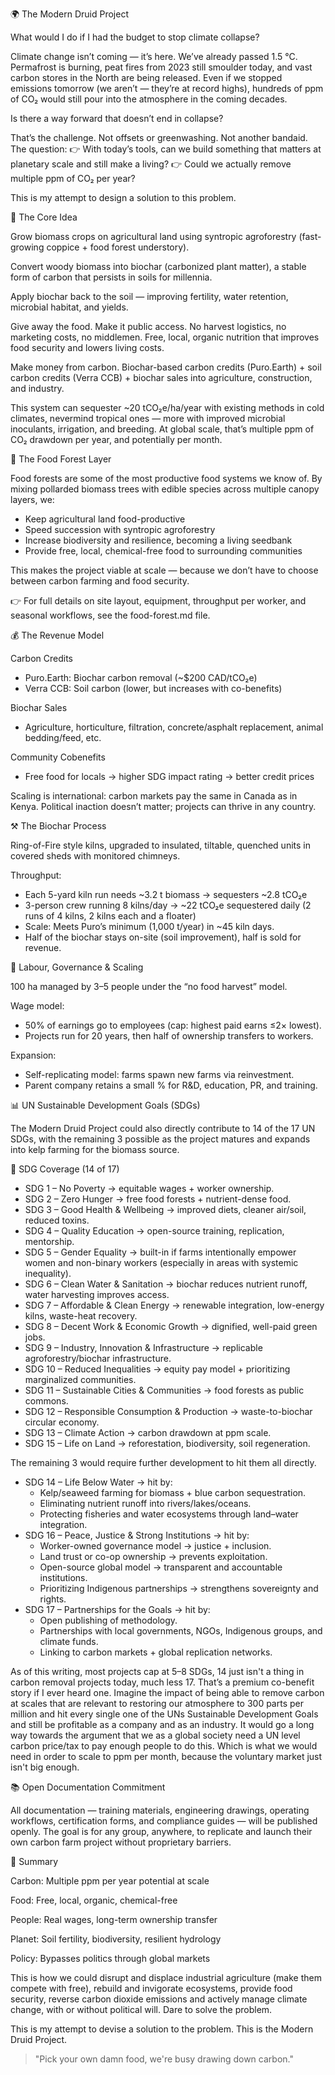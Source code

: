 🌍 The Modern Druid Project

What would I do if I had the budget to stop climate collapse?

Climate change isn’t coming — it’s here. We’ve already passed 1.5 °C. Permafrost is burning, peat fires from 2023 still smoulder today, and vast carbon stores in the North are being released. Even if we stopped emissions tomorrow (we aren’t — they’re at record highs), hundreds of ppm of CO₂ would still pour into the atmosphere in the coming decades.

Is there a way forward that doesn’t end in collapse?

That’s the challenge. Not offsets or greenwashing. Not another bandaid. The question:
👉 With today’s tools, can we build something that matters at planetary scale and still make a living?
👉 Could we actually remove multiple ppm of CO₂ per year?

This is my attempt to design a solution to this problem.

🌱 The Core Idea

Grow biomass crops on agricultural land using syntropic agroforestry (fast-growing coppice + food forest understory).

Convert woody biomass into biochar (carbonized plant matter), a stable form of carbon that persists in soils for millennia.

Apply biochar back to the soil — improving fertility, water retention, microbial habitat, and yields.

Give away the food. Make it public access. No harvest logistics, no marketing costs, no middlemen. Free, local, organic nutrition that improves food security and lowers living costs.

Make money from carbon. Biochar-based carbon credits (Puro.Earth) + soil carbon credits (Verra CCB) + biochar sales into agriculture, construction, and industry.

This system can sequester ~20 tCO₂e/ha/year with existing methods in cold climates, nevermind tropical ones — more with improved microbial inoculants, irrigation, and breeding. At global scale, that’s multiple ppm of CO₂ drawdown per year, and potentially per month.

🍎 The Food Forest Layer

Food forests are some of the most productive food systems we know of. By mixing pollarded biomass trees with edible species across multiple canopy layers, we:
- Keep agricultural land food-productive
- Speed succession with syntropic agroforestry
- Increase biodiversity and resilience, becoming a living seedbank
- Provide free, local, chemical-free food to surrounding communities

This makes the project viable at scale — because we don’t have to choose between carbon farming and food security.

👉 For full details on site layout, equipment, throughput per worker, and seasonal workflows, see the food-forest.md file.

💰 The Revenue Model

Carbon Credits
- Puro.Earth: Biochar carbon removal (~$200 CAD/tCO₂e)
- Verra CCB: Soil carbon (lower, but increases with co-benefits)

Biochar Sales
- Agriculture, horticulture, filtration, concrete/asphalt replacement, animal bedding/feed, etc.

Community Cobenefits
- Free food for locals → higher SDG impact rating → better credit prices

Scaling is international: carbon markets pay the same in Canada as in Kenya. Political inaction doesn’t matter; projects can thrive in any country.

⚒️ The Biochar Process

Ring-of-Fire style kilns, upgraded to insulated, tiltable, quenched units in covered sheds with monitored chimneys.

Throughput:
- Each 5-yard kiln run needs ~3.2 t biomass → sequesters ~2.8 tCO₂e
- 3-person crew running 8 kilns/day → ~22 tCO₂e sequestered daily (2 runs of 4 kilns, 2 kilns each and a floater)
- Scale: Meets Puro’s minimum (1,000 t/year) in ~45 kiln days.
- Half of the biochar stays on-site (soil improvement), half is sold for revenue.

👥 Labour, Governance & Scaling

100 ha managed by 3–5 people under the “no food harvest” model.

Wage model:
- 50% of earnings go to employees (cap: highest paid earns ≤2× lowest).
- Projects run for 20 years, then half of ownership transfers to workers.

Expansion:
- Self-replicating model: farms spawn new farms via reinvestment.
- Parent company retains a small % for R&D, education, PR, and training.

📊 UN Sustainable Development Goals (SDGs)

The Modern Druid Project could also directly contribute to 14 of the 17 UN SDGs, with the remaining 3 possible as the project matures and expands into kelp farming for the biomass source.

🧭 SDG Coverage (14 of 17)
- SDG 1 – No Poverty → equitable wages + worker ownership.
- SDG 2 – Zero Hunger → free food forests + nutrient-dense food.
- SDG 3 – Good Health & Wellbeing → improved diets, cleaner air/soil, reduced toxins.
- SDG 4 – Quality Education → open-source training, replication, mentorship.
- SDG 5 – Gender Equality → built-in if farms intentionally empower women and non-binary workers (especially in areas with systemic inequality).
- SDG 6 – Clean Water & Sanitation → biochar reduces nutrient runoff, water harvesting improves access.
- SDG 7 – Affordable & Clean Energy → renewable integration, low-energy kilns, waste-heat recovery.
- SDG 8 – Decent Work & Economic Growth → dignified, well-paid green jobs.
- SDG 9 – Industry, Innovation & Infrastructure → replicable agroforestry/biochar infrastructure.
- SDG 10 – Reduced Inequalities → equity pay model + prioritizing marginalized communities.
- SDG 11 – Sustainable Cities & Communities → food forests as public commons.
- SDG 12 – Responsible Consumption & Production → waste-to-biochar circular economy.
- SDG 13 – Climate Action → carbon drawdown at ppm scale.
- SDG 15 – Life on Land → reforestation, biodiversity, soil regeneration.

The remaining 3 would require further development to hit them all directly.

- SDG 14 – Life Below Water → hit by:
  - Kelp/seaweed farming for biomass + blue carbon sequestration.
  - Eliminating nutrient runoff into rivers/lakes/oceans.
  - Protecting fisheries and water ecosystems through land–water integration.
- SDG 16 – Peace, Justice & Strong Institutions → hit by:
  - Worker-owned governance model → justice + inclusion.
  - Land trust or co-op ownership → prevents exploitation.
  - Open-source global model → transparent and accountable institutions.
  - Prioritizing Indigenous partnerships → strengthens sovereignty and rights.
- SDG 17 – Partnerships for the Goals → hit by:
  - Open publishing of methodology.
  - Partnerships with local governments, NGOs, Indigenous groups, and climate funds.
  - Linking to carbon markets + global replication networks.

As of this writing, most projects cap at 5–8 SDGs, 14 just isn't a thing in carbon removal projects today, much less 17. That’s a premium co-benefit story if I ever heard one. Imagine the impact of being able to remove carbon at scales that are relevant to restoring our atmosphere to 300 parts per million and hit every single one of the UNs Sustainable Development Goals and still be profitable as a company and as an industry. It would go a long way towards the argument that we as a global society need a UN level carbon price/tax to pay enough people to do this. Which is what we would need in order to scale to ppm per month, because the voluntary market just isn't big enough.

📚 Open Documentation Commitment

All documentation — training materials, engineering drawings, operating workflows, certification forms, and compliance guides — will be published openly. The goal is for any group, anywhere, to replicate and launch their own carbon farm project without proprietary barriers.

🚀 Summary

Carbon: Multiple ppm per year potential at scale

Food: Free, local, organic, chemical-free

People: Real wages, long-term ownership transfer

Planet: Soil fertility, biodiversity, resilient hydrology

Policy: Bypasses politics through global markets

This is how we could disrupt and displace industrial agriculture (make them compete with free), rebuild and invigorate ecosystems, provide food security, reverse carbon dioxide emissions and actively manage climate change, with or without political will. Dare to solve the problem.

This is my attempt to devise a solution to the problem. This is the Modern Druid Project.

> "Pick your own damn food, we're busy drawing down carbon."